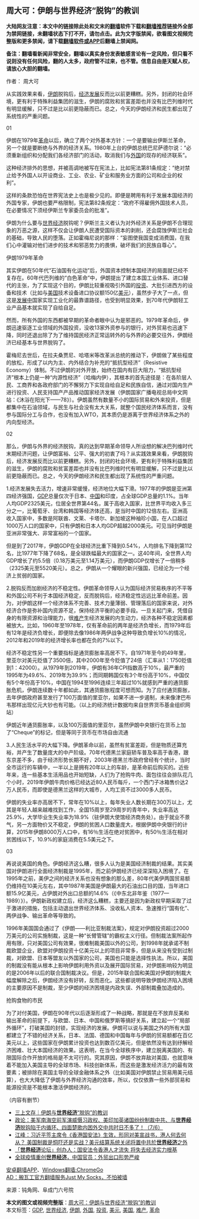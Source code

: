  <h2>周大可：伊朗与世界经济“脱钩”的教训</h2> <p class="notice"><b>大陆网友注意：本文中的链接除此处和文末的<a href="https://github.com/bannedbook/fanqiang" >翻墙</a>软件下载和<a href="https://github.com/killgcd/justmysocks/blob/master/README.md">翻墙推荐</a>链接外全部为禁网链接，未翻墙状态下打不开，请勿点击。此为文字版禁闻，欲看图文视频完整版和更多禁闻，请下载<a href="https://github.com/bannedbook/fanqiang">翻墙软件或APP</a>后翻墙上禁闻网。</p><p>备注：翻墙看新闻非常安全，翻墙以真实身份发表敏感言论有一定风险，但只看不说则没有任何风险，翻的人太多，政府管不过来，也不管。信息自由是天赋人权，请放心大胆的翻墙。</b></p>  <div class="entry"> <p>作者： 周大可</p> <p>从实践效果来看，<a href="https://www.bannedbook.org/bnews/tag/%e4%bc%8a%e6%9c%97/" class="st_tag internal_tag" rel="tag" title="标签 伊朗 下的日志">伊朗</a>脱钩后，<span class='wp_keywordlink'><a href="https://www.bannedbook.org/forum2/topic869.html" title="宪政、法治和经济发展——走向市场经济的制度保障" target="_blank">经济发展</a></span>反而比以前更糟糕。另外，封闭的社会环境，更有利于特殊利益集团的滋生，伊朗的腐败和贫富差距也并没有比巴列维时代有明显缓解，只不过是比以前更隐蔽而已。总之，今天的伊朗经济和民生都出现了系统性的严重问题。</p> <p></p> <p>01</p> <p>伊朗在1979年<a href="https://www.bannedbook.org/bnews/tag/%e9%9d%a9%e5%91%bd/" class="st_tag internal_tag" rel="tag" title="标签 革命 下的日志">革命</a>以后，确立了两个对外基本方针：一个是要输出伊斯兰革命，另一个就是要断绝与外界的经济关系。1980年上台的伊朗总统巴尼萨德尔说：“必须重新组织和分配我们各经济部门的活动，取消我们与<a href="https://www.bannedbook.org/bnews/tag/%e5%a4%96%e5%9b%bd/" class="st_tag internal_tag" rel="tag" title="标签 外国 下的日志">外国</a>的现存的经济联系”。</p> <p>这种经济排外的思想，并被高调地被写在宪法上，比如宪法第81条规定：“绝对禁止给予外国人以开设商业、工业、农业、矿业和服务业方面的公司和企业的权利”。</p> <p>这样的条款恐怕在世界宪法史上也是极少见的。即便是聘用有利于发展本国经济的外国专家，伊朗也要严格限制，宪法第82条规定：“政府不得雇佣外国技术人员，在必要情况下须经伊斯兰专家委员会的批准”。</p> <p>伊朗为什么要与<a href="https://www.bannedbook.org/bnews/tag/%E4%B8%96%E7%95%8C%E7%BB%8F%E6%B5%8E/" class="st_tag internal_tag" rel="tag" title="标签 世界经济 下的日志">世界经济</a>脱钩呢？伊斯兰主义者认为对外经济关系是伊朗不合理现象的万恶之源，这样不仅会让伊朗人民遭受国际资本的剥削，还会腐蚀伊斯兰社会的基础，导致人民的堕落。正如霍梅尼说的那样：“妄图使我国变成消费国，在我们心中灌输对他们进步的技术和邪恶势力的畏惧，破坏我们的民族自尊心”。</p>  <p></p> <p>伊朗1979年革命</p> <p>其实伊朗在50年代“石油国有化运动”后，外国资本控制本国经济的局面就已经不复存在。60年代巴列维的“白色革命”中，伊朗提出了建立本国工业体系、进口替代的主张，为了实现这个目的，伊朗比较重视吸引外国的<a href="https://www.bannedbook.org/bnews/tag/%e6%8a%95%e8%b5%84/" class="st_tag internal_tag" rel="tag" title="标签 投资 下的日志">投资</a>、大批引进西方的设备和技术（比如与<a href="https://www.bannedbook.org/bnews/tag/%e7%be%8e%e5%9b%bd/" class="st_tag internal_tag" rel="tag" title="标签 美国 下的日志">美国</a>技术设备进口协议额150亿<a href="https://www.bannedbook.org/bnews/tag/%e7%be%8e%e5%85%83/" class="st_tag internal_tag" rel="tag" title="标签 美元 下的日志">美元</a>），虽然步子大了一点，但这是<span class='wp_keywordlink'><a href="https://www.bannedbook.org/forum11/topic335.html" title="禁片：发展中出现的问题，只能靠发展解决？" target="_blank">发展中</a></span>国家实现工业化的最靠谱路径，也受到明显效果，到70年代伊朗轻工业产品基本就实现了自给自足。</p> <p>然而，所有外国的东西都被早期的革命者眼中认为是邪恶的。1979年革命后，伊朗迅速驱逐工业领域的外国投资，没收13家外资参与的银行，对外贸易也迅速下降，同时还退出除了为了维持国民经济正常运转外的与外界的必要交往外，伊朗经济已经基本与世界脱钩了。</p> <p>霍梅尼去世后，在拉夫桑贾尼、哈塔米等改革派总统的推动下，伊朗做了某些程度的放松，形成了以内为主、内外结合为补充的“抵抗型经济”（Resistive Economy）体制。不过伊朗的对外开放，始终在国内有巨大阻力，“抵抗型经济”根本上仍是一种“内源性经济”（哈梅内伊），其根本的首先途径是：在各阶层人民、工商界和各政府部门的不懈努力下实现自给自足和民族自信，通过对国内生产进行投资、人民支持国产产品推动国家经济发展（伊朗国家广播电视总局中文网站：《沐浴在阳光下——78》）。伊朗虽然有数量不小的国际贸易和外来投资，但是都集中在石油领域，与民生与社会没有太大关系，就整个国民经济体系而言，没有参与国际分工与合作，也没有加入WTO，其本质仍是游离于世界经济体系之外的内向型经济。</p> <p>02</p> <p>那么，伊朗与外界的经济脱钩，真的达到早期革命领导人所设想的解决巴列维时代末期经济问题，让伊朗富裕、公平、强大的初衷了吗？从实践效果来看，伊朗脱钩后，经济发展反而比以前更糟糕。另外，封闭的社会环境，更有利于特殊利益集团的滋生，伊朗的腐败和贫富差距也并没有比巴列维时代有明显缓解，只不过是比以前更隐蔽而已。总之，今天的伊朗经济和民生都出现了系统性的严重问题。</p> <p>1.经济发展失去活力，增速非常缓慢，经济地位大幅下滑。1977年的伊朗是亚洲第四经济强国，<a href="https://www.bannedbook.org/bnews/tag/gdp/" class="st_tag internal_tag" rel="tag" title="标签 GDP 下的日志">GDP</a>总量仅次于日本、<span class='wp_keywordlink_affiliate'><a href="https://www.bannedbook.org/" title="中国" target="_blank">中国</a></span>和印度，占全球GDP总量的1.1%。当年人均GDP2325美元，位居全世界第44名，属于高收入国家，比世界平均收入多三分之一，比葡萄牙、台湾和韩国等经济体还高，是当时中国的12倍左右。亚洲高收入国家中，多数是阿联酋、文莱、卡塔尔、新加坡这种袖珍小国，在人口超过1000万人口的国家中，只有伊朗和日本人均GDP超越2000美元。可见当时伊朗是亚洲非常强大、非常富裕的一个国家。</p>  <p>但是到了2017年，伊朗GDP在全球经济比重下降到0.54%，人均排名下降到第112名，比1977年下降了68名，是全球跌幅最大的国家之一。这40年间，全世界人均GDP增长了约5.5倍（0.18万美元至1.14万美元），而伊朗GDP仅增长了一倍稍多（2325美元至5520美元）。总之，伊朗从一个耀眼的新兴强国，已经沦为一个经济上贫弱的国家。</p> <p>2.脱钩反而加剧经济的不稳定性。伊朗革命领导人认为国际经济贸易秩序的不平等和外国公司不利于本国经济稳定，反而脱钩后，经济稳定性远远比革命前差。因为，对伊朗这样一个经济体系不完善、技术力量薄弱、管理落后的国家来说，对外经济合作是弥补国内资源不足，保持经济平衡的必要手段。一旦关起门来，凭借自身的有限资源和治理能力，很<a href="https://www.bannedbook.org/bnews/tag/%e9%9a%be%e4%ba%a7/" class="st_tag internal_tag" rel="tag" title="标签 难产 下的日志">难产</a>生经济发展的内生动力，经济各种不稳定因素都被放大。比如，1960年至1978年，仅有革命前的两年是经济负增长，而1979年后有12年是经济负增长，即便除去像1986年两伊战争这种导致负增长10%的情况，2012年和2019年的经济增长率也都在负的7%以下。</p> <p>经济不稳定性另一个重要指标是通货膨胀率高居不下。自1971年至今的49年里，里亚尔对美元贬值了3500倍，其中2000年至今贬值了24倍（汇率从1：1750贬值到1：42000）。从1979年到2019年，伊朗有36年CPI指数高于10%，最严重的1995年为49.6%、2019年为39.9%；而同期韩国仅有3个年份高于10%，中国仅有5个年份高于10%，中国在1994至1996连续三年超过10%就感到严重的通货膨胀危机，伊朗连续数十年都如此，其通货膨胀程度可想而知。为了应付通货膨胀，去年伊朗政府甚至发行了100万面值的里亚尔，如果不进一步遏制，未来像津巴布韦那样出现亿元大钞也有可能。（以上的经济统计数据均来自世界货币基金组织网站）</p> <p></p> <p>伊朗近年通货膨胀率，以及100万面值的里亚尔，虽然伊朗中央银行在货币上加了“Cheque”的标记，但是等同于货币在市场自由流通</p> <p></p> <p>3.人民生活水平的大幅下降。伊朗革命以前，虽然有贫富差距，但是物质还算充裕，并产生了数量庞大的中产阶级。70年代德黑兰家庭轿车普及率高于香港，跟东京差不多，由于经济形势长期不好，2003年德黑兰市政府曾经有个统计，当时全市运行的车辆中，一半以上是拥有20年以上的车龄，是革命前后购买的。近些年来，连一些基本生活用品也开始短缺，人们为了抢购牛肉、面包往往会排队花几个小时，2019年伊朗牛肉价格已经达近80人民币每斤，一个西门子冰箱售价达2万人民币，而即使是德黑兰这样的大城市，人均工资不过3000多人民币。</p> <p>伊朗的失业率亦高居不下，常年在10%以上，每年失业人数长期在300万以上，尤其是年轻人越来越难找到工作，全国15周岁至29周岁的青年中，失业率高达25.9%，大学毕业生失业率为18.9%（驻伊朗大使馆经济商务处）。由于就业不景气，另一方面物价又不稳定，伊朗的贫困人口数量庞大，根据伊朗中央银行的计算，2015年伊朗8000万人口中，有16％生活在绝对贫困中，有50％生活在相对贫困线以下，10.9%的家庭消费在5.5美元之下。</p>  <p>03</p> <p>再说说美国的角色。伊朗经济这么糟，很多人认为是美国经济制裁的结果。其实美国对伊朗进行全面经济制裁是1995年，而之前伊朗经济已经深深陷入困境了。在1995年之前，美伊之间的经济关系也没有想象的那么差，80年代美伊两国贸易额仍维持在10美元左右，其中1987年美国是伊朗最大的石油出口目的国，当年进口额15.9亿美元，占伊朗对外出口总额的14.6%（《中东北非年鉴（1977—1989）》）。伊朗新政权建立后，经济这么糟糕，主要还是因为新政权早期采取了过于激进的措施，包括主动退出世界经济体系、没收私人资本、急速推行“国有化”、两伊战争、输出革命等导致的。</p> <p>1996年美国国会通过了《伊朗——利比亚制裁法案》，规定对伊朗投资超过2000万美元的公司实施制裁，这是一种“长臂管辖”的霸权主义行径。但制裁法案所起作用有限，只对美国公司有效果，很难制裁美国以外的公司，到1998年就承诺不制裁欧盟企业，欧盟对伊朗投资十亿美元以上的项目非常多，但是从来没有受到过制裁，对欧盟、日本等盟友以外国家的公司，美国也只能是选择性执法。所以，美国的制裁没有能从根本上影响伊朗利用外资以及展开国际贸易，对伊朗影响较为明显的是2006年以后的联合国制裁决议。但是，2015年联合国和美国对伊朗的制裁大幅度解除之后，伊朗经济没有好转，反而恶化。这些都说明导致伊朗经济陷入困境的主要原因不是制裁，至少伊朗的经济困境是内政失误、外部制裁叠加造成的。</p> <p></p> <p>抢购食物的市民</p> <p>为了对付美国，伊朗在90年代以后逐渐形成了一种战略，那就是在不放弃反美和输出革命的前提下，与欧盟、日本、中国和俄罗斯等搞好关系，建立起一个“局部外循环”，打破美国的封锁，实现经济的发展。伊朗可以说与美国之外的所有大国都建立了不错的经济关系，日本、法国、德国和中国每年与伊朗的贸易额都在百亿美元以上，这些国家在伊朗累计投资也达到数百亿美元，但是依然没有达到纾解经济困难、壮大本国经济的效果。这表明，在当今全球秩序中，建立脱离美国的、有限国际合作开放的格局是不太可行的。究其原因，伊朗不放弃敌对美国，也就意味着不能加入美国主导的全球市场、科技创新体系，而这些是激发经济活力的最有效要素；被排除在美国主导的全球金融体系之外（比如美国对伊朗禁止贸易用美元结算），也大大降低了伊朗与外界经济沟通的效率，所以，仅仅依靠一些外部贸易和能源投资是不能根本激活伊朗经济的。</p> <p>（内容有删节）</p> <ul class='op-related-articles' title='相关阅读'> <li><a href='https://www.bannedbook.org/bnews/baitai/20200819/1382534.html' target='_blank'>三上文存｜伊朗与<b>世界经济</b>“脱钩”的教训</a></li> <li><a href='https://www.bannedbook.org/bnews/bannedvideo/20200707/1356955.html' target='_blank'>政论：美军南海空前军演威慑习政权、美印加英诸国纷纷制裁中共、与<b>世界经济</b>脱钩陷于内循环、四面楚歌内困外交中共时日不多了！（7/6）</a></li> <li><a href='https://www.bannedbook.org/bnews/cbnews/20200701/1353861.html' target='_blank'>江峰：习近平签主席令《香港国安法》生效，形同对美宣战书，港人何去何从？ 美国制裁是恫吓还是实战？美元结算系统关闭将置中共於<b>世界经济</b>之外</a></li> <li><a href='https://www.bannedbook.org/bnews/headline/20200603/1339022.html' target='_blank'>「<b>世界经济</b>论坛」创办人：国安法令香港人才流失   将失去经济实力根基</a></li> <li><a href='https://www.bannedbook.org/bnews/headline/20200410/1310100.html' target='_blank'>全球疫情重创<b>世界经济</b>，中国官员：外贸出口形势严峻</a></li> </ul> <div class="texttj"> <a href="https://github.com/bannedbook/fanqiang/wiki/%E7%A6%81%E9%97%BB%E7%BD%91%E5%AE%89%E5%8D%93%E7%BF%BB%E5%A2%99%E6%96%B0%E9%97%BBAPP" target="_blank">安卓翻墙APP</a>、<a href="https://github.com/bannedbook/fanqiang/wiki/Chrome%E4%B8%80%E9%94%AE%E7%BF%BB%E5%A2%99%E5%8C%85" target="_blank">Windows翻墙:ChromeGo</a><br/> <a href="https://github.com/killgcd/justmysocks/blob/master/README.md" target="_blank">AD：搬瓦工官方翻墙服务Just My Socks，不怕被墙</a> </div><p> 来源：钝角网、阜成门六号院 </p> <a name='sharetosocial'></a>         <div><b>本文的图文或视频完整版</b>：<a href='https://www.bannedbook.org/bnews/comments/20200820/1382825.html'>周大可：伊朗与世界经济“脱钩”的教训</a></div>  </div><!--END ENTRY--> <div class="postfooter"> <div>本文标签：<a href="https://www.bannedbook.org/bnews/tag/gdp/" rel="tag">GDP</a>, <a href="https://www.bannedbook.org/bnews/tag/%E4%B8%96%E7%95%8C%E7%BB%8F%E6%B5%8E/" rel="tag">世界经济</a>, <a href="https://www.bannedbook.org/bnews/tag/%e4%bc%8a%e6%9c%97/" rel="tag">伊朗</a>, <a href="https://www.bannedbook.org/bnews/tag/%e5%a4%96%e5%9b%bd/" rel="tag">外国</a>, <a href="https://www.bannedbook.org/bnews/tag/%e6%8a%95%e8%b5%84/" rel="tag">投资</a>, <a href="https://www.bannedbook.org/bnews/tag/%e7%be%8e%e5%85%83/" rel="tag">美元</a>, <a href="https://www.bannedbook.org/bnews/tag/%e7%be%8e%e5%9b%bd/" rel="tag">美国</a>, <a href="https://www.bannedbook.org/bnews/tag/%e9%9a%be%e4%ba%a7/" rel="tag">难产</a>, <a href="https://www.bannedbook.org/bnews/tag/%e9%9d%a9%e5%91%bd/" rel="tag">革命</a></div>  </div><!--END POSTFOOTER--> 